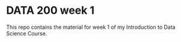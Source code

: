 # DATA 200 week 1

This repo contains the material for week 1 of my Introduction to Data Science Course.
